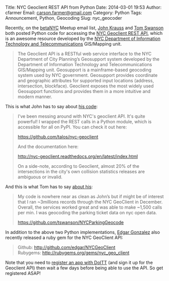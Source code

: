 Title: NYC Geoclient REST API from Python
Date: 2014-03-01 19:53
Author: cfarmer
Email: carson.farmer@gmail.com
Category: Python
Tags: Announcement, Python, Geocoding
Slug: nyc_geocoder

Recently, on the [betaNYC][] Meetup email list, [John Krauss][krauss] and 
[Tom Swanson][swanson] both posted Python code for accessing the [NYC Geoclient 
REST API][rest], which is an awesome resource developed by the [NYC Department 
of Information Technology and Telecommunications][doit] GIS/Mapping unit.

> The Geoclient API is a RESTful web service interface to the NYC Department of City Planning’s Geosupport system developed 
> by the Department of Information Technology and Telecommunications GIS/Mapping unit. Geosupport is a mainframe-based 
> geocoding system used by NYC government. Geosupport provides coordinate and geographic attributes for supported input 
> locations (address, intersection, blockface). Geoclient exposes the most widely used Geosupport functions and provides them 
> in a more intuitive and modern manner.

This is what John has to say about [his code](https://github.com/talos/nyc-geoclient):

> I've been messing around with NYC's geoclient API.  It's quite powerful!  I wrapped the REST calls in a Python module, 
> which is accessible for all on PyPI.  You can check it out here:
> 
> https://github.com/talos/nyc-geoclient
>
>  And the documentation here:
>
> http://nyc-geoclient.readthedocs.org/en/latest/index.html
>
> On a side-note, according to Geoclient, almost 20% of the intersections in the city's own collision statistics releases are 
> ambiguous or invalid.

And this is what Tom has to say [about his](https://github.com/tswanson/NYCParkingGeocode):

> My code is nowhere near as clean as John’s but if might be of interest that I ran ~3millions records through the NYC 
> GeoClient in December.  Overall, the services worked great and was able to make ~1,500 calls per min.  I was geocoding 
> the parking ticket data on nyc open data.
> 
> https://github.com/tswanson/NYCParkingGeocode

In addition to the above two Python implementations, [Edgar Gonzalez][edgar-home] also recently released a ruby gem for the NYC GeoClient API:

> Github: http://github.com/edgar/NYCGeoClient  
> Rubygems: http://rubygems.org/gems/nyc_geo_client

Note that you need to [register an app with DoITT][developer] (and sign it up 
for the Geoclient API) then wait a few days before being able to use the API.
So get registered ASAP!

[betaNYC]: http://www.meetup.com/betanyc/
[krauss]: http://blog.accursedware.com/
[swanson]: http://29degreesnorth.blogspot.com/
[rest]: http://developer.cityofnewyork.us/api/geoclient-api-beta
[doit]: http://www.nyc.gov/html/doitt/html/home/home.shtml
[developer]: http://developer.cityofnewyork.us/
[edgar-home]: http://gonzalez.io

